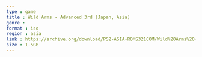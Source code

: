 ```yaml
---
type : game
title : Wild Arms - Advanced 3rd (Japan, Asia)
genre : 
format : iso
region : asia
link : https://archive.org/download/PS2-ASIA-ROMS321COM/Wild%20Arms%20-%20Advanced%203rd%20%28Japan%2C%20Asia%29.7z
size : 1.5GB
---
```

